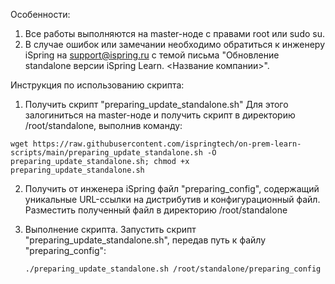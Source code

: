 Особенности:
1. Все работы выполняются на master-ноде с правами root или sudo su.
2. В случае ошибок или замечании необходимо обратиться к инженеру iSpring на support@ispring.ru с темой письма "Обновление standalone версии iSpring Learn. <Название компании>".

Инструкция по использованию скрипта:
1. Получить скрипт "preparing_update_standalone.sh"
Для этого залогиниться на master-ноде и получить скрипт в директорию /root/standalone, выполнив команду:
```
wget https://raw.githubusercontent.com/ispringtech/on-prem-learn-scripts/main/preparing_update_standalone.sh -O preparing_update_standalone.sh; chmod +x preparing_update_standalone.sh
```
2. Получить от инженера iSpring файл "preparing_config", содержащий уникальные URL-ссылки на дистрибутив и конфигурационный файл.
Разместить полученный файл в директорию /root/standalone

3. Выполнение скрипта.
Запустить скрипт "preparing_update_standalone.sh", передав путь к файлу "preparing_config": 
   ```
   ./preparing_update_standalone.sh /root/standalone/preparing_config
   ```
